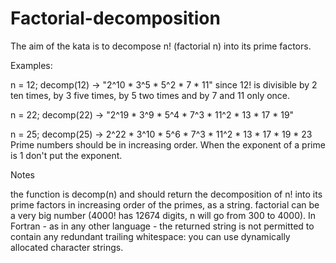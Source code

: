 # Factorial-decomposition

The aim of the kata is to decompose n! (factorial n) into its prime factors.

Examples:

n = 12; decomp(12) -> "2^10 * 3^5 * 5^2 * 7 * 11"
since 12! is divisible by 2 ten times, by 3 five times, by 5 two times and by 7 and 11 only once.

n = 22; decomp(22) -> "2^19 * 3^9 * 5^4 * 7^3 * 11^2 * 13 * 17 * 19"

n = 25; decomp(25) -> 2^22 * 3^10 * 5^6 * 7^3 * 11^2 * 13 * 17 * 19 * 23
Prime numbers should be in increasing order. When the exponent of a prime is 1 don't put the exponent.

Notes

the function is decomp(n) and should return the decomposition of n! into its prime factors in increasing order of the primes, as a string.
factorial can be a very big number (4000! has 12674 digits, n will go from 300 to 4000).
In Fortran - as in any other language - the returned string is not permitted to contain any redundant trailing whitespace: you can use dynamically allocated character strings.
